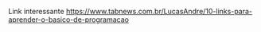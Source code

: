 Link interessante
https://www.tabnews.com.br/LucasAndre/10-links-para-aprender-o-basico-de-programacao
